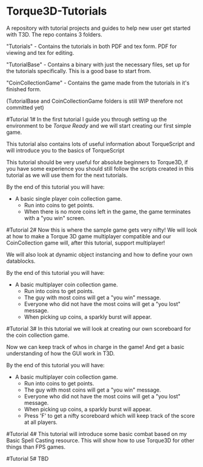 Torque3D-Tutorials
==================

A repository with tutorial projects and guides to help new user get started with T3D.
The repo contains 3 folders.

"Tutorials" - Contains the tutorials in both PDF and tex form. PDF for viewing and tex for editing.<br />

"TutorialBase" - Contains a binary with just the necessary files, set up for the tutorials specifically. This is a good base to start from.

"CoinCollectionGame" - Contains the game made from the tutorials in it's finished form.

(TutorialBase and CoinCollectionGame folders is still WIP therefore not committed yet)

#Tutorial 1#
In the first tutorial I guide you through setting up the environment to be *Torque Ready* and we will start creating our first simple game.

This tutorial also contains lots of useful information about TorqueScript and will introduce you to the basics of TorqueScript

This tutorial should be very useful for absolute beginners to Torque3D, if you have some experience you should still follow the scripts created in this tutorial as we will use them for the next tutorials.

By the end of this tutorial you will have:
* A basic single player coin collection game.
  * Run into coins to get points.
  * When there is no more coins left in the game, the game terminates with a "you win" screen.

#Tutorial 2#
Now this is where the sample game gets very nifty! We will look at how to make a Torque 3D game multiplayer compatible and our CoinCollection game will, after this tutorial, support multiplayer!

We will also look at dynamic object instancing and how to define your own datablocks.

By the end of this tutorial you will have:
* A basic multiplayer coin collection game.
  * Run into coins to get points.
  * The guy with most coins will get a "you win" message.
  * Everyone who did not have the most coins will get a "you lost" message.
  * When picking up coins, a sparkly burst will appear.

#Tutorial 3#
In this tutorial we will look at creating our own scoreboard for the coin collection game.

Now we can keep track of whos in charge in the game! And get a basic understanding of how the GUI work in T3D.

By the end of this tutorial you will have:
* A basic multiplayer coin collection game.
  * Run into coins to get points.
  * The guy with most coins will get a "you win" message.
  * Everyone who did not have the most coins will get a "you lost" message.
  * When picking up coins, a sparkly burst will appear.
  * Press 'F' to get a nifty scoreboard which will keep track of the score at all players.

#Tutorial 4#
This tutorial will introduce some basic combat based on my Basic Spell Casting resource. This will show how to use Torque3D
for other things than FPS games.

#Tutorial 5#
TBD